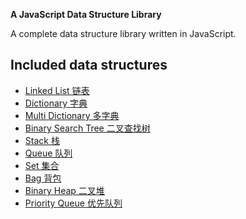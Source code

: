 **A JavaScript Data Structure Library**

A complete data structure library written in JavaScript.

## Included data structures

- [Linked List 链表](http://mauriciosantos.github.io/Buckets-JS/symbols/buckets.LinkedList.html)
- [Dictionary 字典](http://mauriciosantos.github.io/Buckets-JS/symbols/buckets.Dictionary.html)
- [Multi Dictionary 多字典](http://mauriciosantos.github.io/Buckets-JS/symbols/buckets.MultiDictionary.html)
- [Binary Search Tree 二叉查找树](http://mauriciosantos.github.io/Buckets-JS/symbols/buckets.BSTree.html)
- [Stack 栈](http://mauriciosantos.github.io/Buckets-JS/symbols/buckets.Stack.html)
- [Queue 队列](http://mauriciosantos.github.io/Buckets-JS/symbols/buckets.Queue.html)
- [Set 集合](http://mauriciosantos.github.io/Buckets-JS/symbols/buckets.Set.html)
- [Bag 背包](http://mauriciosantos.github.io/Buckets-JS/symbols/buckets.Bag.html)
- [Binary Heap 二叉堆](http://mauriciosantos.github.io/Buckets-JS/symbols/buckets.Heap.html)
- [Priority Queue 优先队列](http://mauriciosantos.github.io/Buckets-JS/symbols/buckets.PriorityQueue.html)
